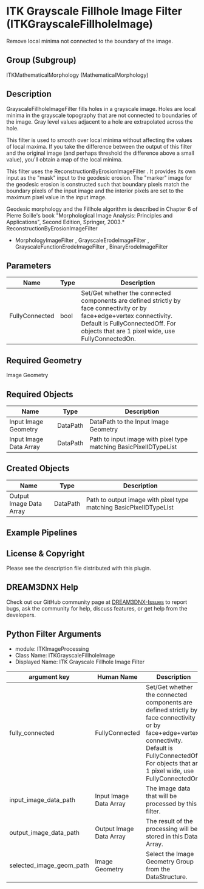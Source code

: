 # ITK Grayscale Fillhole Image Filter (ITKGrayscaleFillholeImage)

Remove local minima not connected to the boundary of the image.

## Group (Subgroup)

ITKMathematicalMorphology (MathematicalMorphology)

## Description

GrayscaleFillholeImageFilter fills holes in a grayscale image. Holes are local minima in the grayscale topography that are not connected to boundaries of the image. Gray level values adjacent to a hole are extrapolated across the hole.

This filter is used to smooth over local minima without affecting the values of local maxima. If you take the difference between the output of this filter and the original image (and perhaps threshold the difference above a small value), you'll obtain a map of the local minima.

This filter uses the ReconstructionByErosionImageFilter . It provides its own input as the "mask" input to the geodesic erosion. The "marker" image for the geodesic erosion is constructed such that boundary pixels match the boundary pixels of the input image and the interior pixels are set to the maximum pixel value in the input image.

Geodesic morphology and the Fillhole algorithm is described in Chapter 6 of Pierre Soille's book "Morphological Image Analysis:
Principles and Applications", Second Edition, Springer, 2003.* ReconstructionByErosionImageFilter 
- MorphologyImageFilter , GrayscaleErodeImageFilter , GrayscaleFunctionErodeImageFilter , BinaryErodeImageFilter

## Parameters

| Name | Type | Description |
|------|------|-------------|
| FullyConnected | bool | Set/Get whether the connected components are defined strictly by face connectivity or by face+edge+vertex connectivity. Default is FullyConnectedOff. For objects that are 1 pixel wide, use FullyConnectedOn. |

## Required Geometry

Image Geometry

## Required Objects

| Name |Type | Description |
|-----|------|-------------|
| Input Image Geometry | DataPath | DataPath to the Input Image Geometry |
| Input Image Data Array | DataPath | Path to input image with pixel type matching BasicPixelIDTypeList |

## Created Objects

| Name |Type | Description |
|-----|------|-------------|
| Output Image Data Array | DataPath | Path to output image with pixel type matching BasicPixelIDTypeList |

## Example Pipelines


## License & Copyright

Please see the description file distributed with this plugin.


## DREAM3DNX Help

Check out our GitHub community page at [DREAM3DNX-Issues](https://github.com/BlueQuartzSoftware/DREAM3DNX-Issues) to report bugs, ask the community for help, discuss features, or get help from the developers.

## Python Filter Arguments

+ module: ITKImageProcessing
+ Class Name: ITKGrayscaleFillholeImage
+ Displayed Name: ITK Grayscale Fillhole Image Filter

| argument key | Human Name | Description | Parameter Type |
|--------------|------------|-------------|----------------|
| fully_connected | FullyConnected | Set/Get whether the connected components are defined strictly by face connectivity or by face+edge+vertex connectivity. Default is FullyConnectedOff. For objects that are 1 pixel wide, use FullyConnectedOn. | complex.BoolParameter |
| input_image_data_path | Input Image Data Array | The image data that will be processed by this filter. | complex.ArraySelectionParameter |
| output_image_data_path | Output Image Data Array | The result of the processing will be stored in this Data Array. | complex.DataObjectNameParameter |
| selected_image_geom_path | Image Geometry | Select the Image Geometry Group from the DataStructure. | complex.GeometrySelectionParameter |

